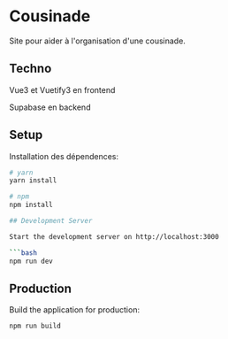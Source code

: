 # Cousinade

Site pour aider à l'organisation d'une cousinade.

## Techno
Vue3 et Vuetify3 en frontend

Supabase en backend

## Setup

Installation des dépendences:

```bash
# yarn
yarn install

# npm
npm install

## Development Server

Start the development server on http://localhost:3000

```bash
npm run dev
```

## Production

Build the application for production:

```bash
npm run build
```

